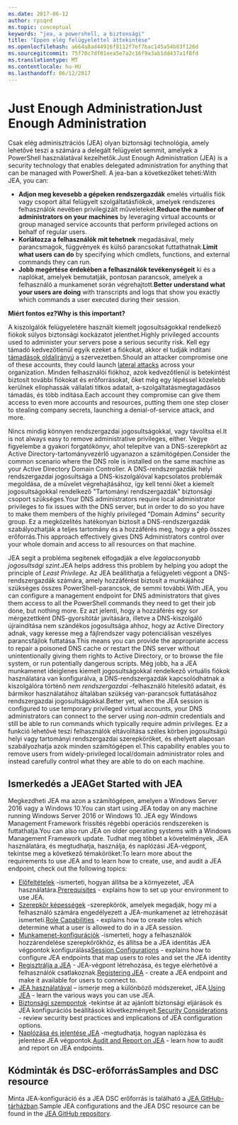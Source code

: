 ```yaml
---
ms.date: 2017-06-12
author: rpsqrd
ms.topic: conceptual
keywords: "jea, a powershell, a biztonsági"
title: "Éppen elég felügyelettel áttekintése"
ms.openlocfilehash: a664a8ad44916f8112f7ef7bac145a54b83f126d
ms.sourcegitcommit: 75f70c7df01eea5e7a2c16f9a3ab1dd437a1f8fd
ms.translationtype: MT
ms.contentlocale: hu-HU
ms.lasthandoff: 06/12/2017
---
```

# <a name="just-enough-administration"></a><span data-ttu-id="d515d-103">Just Enough Administration</span><span class="sxs-lookup"><span data-stu-id="d515d-103">Just Enough Administration</span></span>

<span data-ttu-id="d515d-104">Csak elég adminisztrációs (JEA) olyan biztonsági technológia, amely lehetővé teszi a számára a delegált felügyelet semmit, amelyek a PowerShell használatával kezelhetők.</span><span class="sxs-lookup"><span data-stu-id="d515d-104">Just Enough Administration (JEA) is a security technology that enables delegated administration for anything that can be managed with PowerShell.</span></span>
<span data-ttu-id="d515d-105">A jea-ban a következőket teheti:</span><span class="sxs-lookup"><span data-stu-id="d515d-105">With JEA, you can:</span></span>

- <span data-ttu-id="d515d-106">**Adjon meg kevesebb a gépeken rendszergazdák** emelés virtuális fiók vagy csoport által felügyelt szolgáltatásfiókok, amelyek rendszeres felhasználók nevében privilegizált műveleteket.</span><span class="sxs-lookup"><span data-stu-id="d515d-106">**Reduce the number of administrators on your machines** by leveraging virtual accounts or group managed service accounts that perform privileged actions on behalf of regular users.</span></span>
- <span data-ttu-id="d515d-107">**Korlátozza a felhasználók mit tehetnek** megadásával, mely parancsmagok, függvények és külső parancsokat futtathatnak.</span><span class="sxs-lookup"><span data-stu-id="d515d-107">**Limit what users can do** by specifying which cmdlets, functions, and external commands they can run.</span></span>
- <span data-ttu-id="d515d-108">**Jobb megértése érdekében a felhasználók tevékenységeit** ki és a naplókat, amelyek bemutatják, pontosan parancsok, amelyek a felhasználó a munkamenet során végrehajtott.</span><span class="sxs-lookup"><span data-stu-id="d515d-108">**Better understand what your users are doing** with transcripts and logs that show you exactly which commands a user executed during their session.</span></span>

<span data-ttu-id="d515d-109">**Miért fontos ez?**</span><span class="sxs-lookup"><span data-stu-id="d515d-109">**Why is this important?**</span></span>

<span data-ttu-id="d515d-110">A kiszolgálók felügyeletére használt kiemelt jogosultságokkal rendelkező fiókok súlyos biztonsági kockázatot jelenthet.</span><span class="sxs-lookup"><span data-stu-id="d515d-110">Highly privileged accounts used to administer your servers pose a serious security risk.</span></span>
<span data-ttu-id="d515d-111">Kell egy támadó kedvezőtlenül egyik ezeket a fiókokat, akkor el tudják indítani [támadások oldalirányú](http://aka.ms/pth) a szervezetben.</span><span class="sxs-lookup"><span data-stu-id="d515d-111">Should an attacker compromise one of these accounts, they could launch [lateral attacks](http://aka.ms/pth) across your organization.</span></span>
<span data-ttu-id="d515d-112">Minden felhasználói fiókhoz, azok kedvezőtlenül is betekintést biztosít további fiókokat és erőforrásokat, őket még egy lépéssel közelebb kerülnek ellophassák vállalati titkos adatait, a-szolgáltatásmegtagadásos támadás, és több indítása.</span><span class="sxs-lookup"><span data-stu-id="d515d-112">Each account they compromise can give them access to even more accounts and resources, putting them one step closer to stealing company secrets, launching a denial-of-service attack, and more.</span></span>

<span data-ttu-id="d515d-113">Nincs mindig könnyen rendszergazdai jogosultságokkal, vagy távolítsa el.</span><span class="sxs-lookup"><span data-stu-id="d515d-113">It is not always easy to remove administrative privileges, either.</span></span>
<span data-ttu-id="d515d-114">Vegye figyelembe a gyakori forgatókönyv, ahol telepítve van a DNS-szerepkört az Active Directory-tartományvezérlő ugyanazon a számítógépen.</span><span class="sxs-lookup"><span data-stu-id="d515d-114">Consider the common scenario where the DNS role is installed on the same machine as your Active Directory Domain Controller.</span></span>
<span data-ttu-id="d515d-115">A DNS-rendszergazdák helyi rendszergazdai jogosultsága a DNS-kiszolgálóval kapcsolatos problémák megoldása, de a művelet végrehajtásához, így kell tenni őket a kiemelt jogosultságokkal rendelkező "Tartományi rendszergazdák" biztonsági csoport szükséges.</span><span class="sxs-lookup"><span data-stu-id="d515d-115">Your DNS administrators require local administrator privileges to fix issues with the DNS server, but in order to do so you have to make them members of the highly privileged "Domain Admins" security group.</span></span>
<span data-ttu-id="d515d-116">Ez a megközelítés hatékonyan biztosít a DNS-rendszergazdák szabályozhatják a teljes tartomány és a hozzáférés meg, hogy a gép összes erőforrás.</span><span class="sxs-lookup"><span data-stu-id="d515d-116">This approach effectively gives DNS Administrators control over your whole domain and access to all resources on that machine.</span></span>

<span data-ttu-id="d515d-117">JEA segít a probléma segítenek elfogadják a elve *legalacsonyabb jogosultsági szint*.</span><span class="sxs-lookup"><span data-stu-id="d515d-117">JEA helps address this problem by helping you adopt the principle of *Least Privilege*.</span></span>
<span data-ttu-id="d515d-118">Az JEA beállíthatja a felügyeleti végpont a DNS-rendszergazdák számára, amely hozzáférést biztosít a munkájához szükséges összes PowerShell-parancsok, de semmi további.</span><span class="sxs-lookup"><span data-stu-id="d515d-118">With JEA, you can configure a management endpoint for DNS administrators that gives them access to all the PowerShell commands they need to get their job done, but nothing more.</span></span>
<span data-ttu-id="d515d-119">Ez azt jelenti, hogy a hozzáférés egy sor mérgezettként DNS-gyorsítótár javítására, illetve a DNS-kiszolgáló újraindítása nem szándékos jogosultsága ahhoz, hogy az Active Directory adnak, vagy keresse meg a fájlrendszer vagy potenciálisan veszélyes parancsfájlok futtatása.</span><span class="sxs-lookup"><span data-stu-id="d515d-119">This means you can provide the appropriate access to repair a poisoned DNS cache or restart the DNS server without unintentionally giving them rights to Active Directory, or to browse the file system, or run potentially dangerous scripts.</span></span>
<span data-ttu-id="d515d-120">Még jobb, ha a JEA munkamenet ideiglenes kiemelt jogosultságokkal rendelkező virtuális fiókok használatára van konfigurálva, a DNS-rendszergazdák kapcsolódhatnak a kiszolgálóra történő *nem rendszergazdai* -felhasználó hitelesítő adatait, és bármikor használatához általában szükség van-parancsok futtatásához rendszergazdai jogosultságokkal.</span><span class="sxs-lookup"><span data-stu-id="d515d-120">Better yet, when the JEA session is configured to use temporary privileged virtual accounts, your DNS administrators can connect to the server using *non-admin* credentials and still be able to run commands which typically require admin privileges.</span></span>
<span data-ttu-id="d515d-121">Ez a funkció lehetővé teszi felhasználók eltávolítása széles körben jogosultságú helyi vagy tartományi rendszergazdai szerepköröket, és ehelyett alaposan szabályozhatja azok minden számítógépen el.</span><span class="sxs-lookup"><span data-stu-id="d515d-121">This capability enables you to remove users from widely-privileged local/domain administrator roles and instead carefully control what they are able to do on each machine.</span></span>

## <a name="get-started-with-jea"></a><span data-ttu-id="d515d-122">Ismerkedés a JEA</span><span class="sxs-lookup"><span data-stu-id="d515d-122">Get Started with JEA</span></span>

<span data-ttu-id="d515d-123">Megkezdheti JEA ma azon a számítógépen, amelyen a Windows Server 2016 vagy a Windows 10.</span><span class="sxs-lookup"><span data-stu-id="d515d-123">You can start using JEA today on any machine running Windows Server 2016 or Windows 10.</span></span>
<span data-ttu-id="d515d-124">JEA egy Windows Management Framework frissítés régebbi operációs rendszereken is futtathatja.</span><span class="sxs-lookup"><span data-stu-id="d515d-124">You can also run JEA on older operating systems with a Windows Management Framework update.</span></span>
<span data-ttu-id="d515d-125">Tudhat meg többet a követelmények, JEA használatára, és megtudhatja, használja, és naplózási JEA-végpont, tekintse meg a következő témaköröket:</span><span class="sxs-lookup"><span data-stu-id="d515d-125">To learn more about the requirements to use JEA and to learn how to create, use, and audit a JEA endpoint, check out the following topics:</span></span>

- <span data-ttu-id="d515d-126">[Előfeltételek](prerequisites.md) -ismerteti, hogyan állítsa be a környezetet, JEA használatára.</span><span class="sxs-lookup"><span data-stu-id="d515d-126">[Prerequisites](prerequisites.md) - explains how to set up your environment to use JEA.</span></span>
- <span data-ttu-id="d515d-127">[Szerepkör képességek](role-capabilities.md) -szerepkörök, amelyek megadják, hogy mi a felhasználó számára engedélyezett a JEA-munkamenet az létrehozását ismerteti.</span><span class="sxs-lookup"><span data-stu-id="d515d-127">[Role Capabilities](role-capabilities.md) - explains how to create roles which determine what a user is allowed to do in a JEA session.</span></span>
- <span data-ttu-id="d515d-128">[Munkamenet-konfigurációk](session-configurations.md) -ismerteti, hogy a felhasználók hozzárendelése szerepkörökhöz, és állítsa be a JEA identitás JEA végpontok konfigurálása</span><span class="sxs-lookup"><span data-stu-id="d515d-128">[Session Configurations](session-configurations.md) - explains how to configure JEA endpoints that map users to roles and set the JEA identity</span></span>
- <span data-ttu-id="d515d-129">[Regisztrálja a JEA](register-jea.md) - JEA-végpont létrehozása, és tegye elérhetővé a felhasználók csatlakoznak.</span><span class="sxs-lookup"><span data-stu-id="d515d-129">[Registering JEA](register-jea.md) - create a JEA endpoint and make it available for users to connect to.</span></span>
- <span data-ttu-id="d515d-130">[JEA használatával](using-jea.md) – ismerje meg a különböző módszereket, JEA.</span><span class="sxs-lookup"><span data-stu-id="d515d-130">[Using JEA](using-jea.md) - learn the various ways you can use JEA.</span></span>
- <span data-ttu-id="d515d-131">[Biztonsági szempontok](security-considerations.md) -tekintse át az ajánlott biztonsági eljárások és JEA konfigurációs beállítások következményeit.</span><span class="sxs-lookup"><span data-stu-id="d515d-131">[Security Considerations](security-considerations.md) - review security best practices and implications of JEA configuration options.</span></span>
- <span data-ttu-id="d515d-132">[Naplózása és jelentése JEA](audit-and-report.md) -megtudhatja, hogyan naplózása és jelentése JEA végpontok.</span><span class="sxs-lookup"><span data-stu-id="d515d-132">[Audit and Report on JEA](audit-and-report.md) - learn how to audit and report on JEA endpoints.</span></span>

## <a name="samples-and-dsc-resource"></a><span data-ttu-id="d515d-133">Kódminták és DSC-erőforrás</span><span class="sxs-lookup"><span data-stu-id="d515d-133">Samples and DSC resource</span></span>

<span data-ttu-id="d515d-134">Minta JEA-konfiguráció és a JEA DSC erőforrás is található a [JEA GitHub-tárházban](https://github.com/PowerShell/JEA).</span><span class="sxs-lookup"><span data-stu-id="d515d-134">Sample JEA configurations and the JEA DSC resource can be found in the [JEA GitHub repository](https://github.com/PowerShell/JEA).</span></span>

